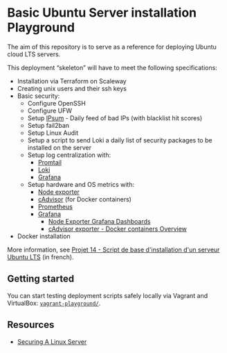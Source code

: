 # Basic Ubuntu Server installation Playground

The aim of this repository is to serve as a reference for deploying Ubuntu cloud LTS servers.

This deployment “skeleton” will have to meet the following specifications:

- Installation via Terraform on Scaleway
- Creating unix users and their ssh keys 
- Basic security:
  - Configure OpenSSH
  - Configure UFW
  - Setup [IPsum](https://github.com/stamparm/ipsum) - Daily feed of bad IPs (with blacklist hit scores)
  - Setup fail2ban
  - Setup Linux Audit
  - Setup a script to send Loki a daily list of security packages to be installed on the server
  - Setup log centralization with:
    - [Promtail](https://grafana.com/docs/loki/latest/send-data/promtail/)
    - [Loki](https://en.wikipedia.org/wiki/Grafana)
    - [Grafana](https://en.wikipedia.org/wiki/Grafana)
  - Setup hardware and OS metrics with:
    - [Node exporter](https://github.com/prometheus/node_exporter)
    - [cAdvisor](https://github.com/google/cadvisor) (for Docker containers)
    - [Prometheus](https://github.com/prometheus/prometheus)
    - [Grafana](https://en.wikipedia.org/wiki/Grafana)
      - [Node Exporter Grafana Dashboards](https://github.com/rfmoz/grafana-dashboards)
      - [cAdvisor exporter - Docker containers Overview](https://grafana.com/grafana/dashboards/21743-cadvisor-exporter-docker-containers-overview/)
- Docker installation

More information, see [Projet 14 - Script de base d'installation d'un serveur Ubuntu LTS](https://notes.sklein.xyz/Projet%2014/) (in french).

## Getting started

You can start testing deployment scripts safely locally via Vagrant and VirtualBox: [`vagrant-playground/`](./vagrant-playground/).

## Resources

- [Securing A Linux Server](https://kenhv.com/blog/securing-a-linux-server)
